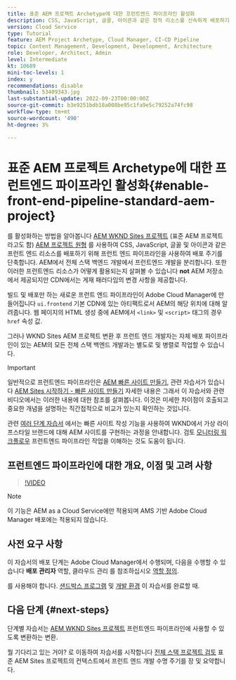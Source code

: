 ```yaml
---
title: 표준 AEM 프로젝트 Archetype에 대한 프런트엔드 파이프라인 활성화
description: CSS, JavaScript, 글꼴, 아이콘과 같은 정적 리소스를 신속하게 배포하기 위해 표준 AEM 프로젝트용 프런트 엔드 파이프라인을 활성화하는 방법을 알아봅니다. 또한 AEM에서 전체 스택 백엔드 개발에서 프런트엔드 개발을 분리합니다.
version: Cloud Service
type: Tutorial
feature: AEM Project Archetype, Cloud Manager, CI-CD Pipeline
topic: Content Management, Development, Development, Architecture
role: Developer, Architect, Admin
level: Intermediate
kt: 10689
mini-toc-levels: 1
index: y
recommendations: disable
thumbnail: 53409343.jpg
last-substantial-update: 2022-09-23T00:00:00Z
source-git-commit: b3e9251bdb18a008be95c1fa9e5c79252a74fc98
workflow-type: tm+mt
source-wordcount: '490'
ht-degree: 3%

---
```



# 표준 AEM 프로젝트 Archetype에 대한 프런트엔드 파이프라인 활성화{#enable-front-end-pipeline-standard-aem-project}

를 활성화하는 방법을 알아봅니다 [AEM WKND Sites 프로젝트](https://github.com/adobe/aem-guides-wknd) (표준 AEM 프로젝트라고도 함) [AEM 프로젝트 원형](https://github.com/adobe/aem-project-archetype) 를 사용하여 CSS, JavaScript, 글꼴 및 아이콘과 같은 프런트 엔드 리소스를 배포하기 위해 프런트 엔드 파이프라인을 사용하여 배포 주기를 단축합니다. AEM에서 전체 스택 백엔드 개발에서 프런트엔드 개발을 분리합니다. 또한 이러한 프런트엔드 리소스가 어떻게 활용되는지 살펴볼 수 있습니다 __not__ AEM 저장소에서 제공되지만 CDN에서는 게재 패러다임의 변경 사항을 제공합니다.


빌드 및 배포만 하는 새로운 프런트 엔드 파이프라인이 Adobe Cloud Manager에 만들어집니다 `ui.frontend` 기본 CDN에 있는 아티팩트로서 AEM의 해당 위치에 대해 알려줍니다. 웹 페이지의 HTML 생성 중에 AEM에서 `<link>` 및 `<script>` 태그의 경우 `href` 속성 값.

그러나 WKND Sites AEM 프로젝트 변환 후 프런트 엔드 개발자는 자체 배포 파이프라인이 있는 AEM의 모든 전체 스택 백엔드 개발과는 별도로 및 병렬로 작업할 수 있습니다.

>[!IMPORTANT]
>
>일반적으로 프런트엔드 파이프라인은 [AEM 빠른 사이트 만들기](https://experienceleague.adobe.com/docs/experience-manager-cloud-service/content/sites/administering/site-creation/quick-site/overview.html?lang=en), 관련 자습서가 있습니다 [AEM Sites 시작하기 - 빠른 사이트 만들기](https://experienceleague.adobe.com/docs/experience-manager-learn/getting-started-wknd-tutorial-develop/site-template/overview.html) 자세한 내용은 그래서 이 자습서와 관련 비디오에서는 이러한 내용에 대한 참조를 살펴봅니다. 이것은 미세한 차이점이 호출되고 중요한 개념을 설명하는 직간접적으로 비교가 있는지 확인하는 것입니다.


관련 [여러 단계 자습서](https://experienceleague.adobe.com/docs/experience-manager-learn/getting-started-wknd-tutorial-develop/site-template/overview.html) 에서는 빠른 사이트 작성 기능을 사용하여 WKND에서 가상 라이프스타일 브랜드에 대해 AEM 사이트를 구현하는 과정을 안내합니다. 검토 [모니터링 워크플로우](https://experienceleague.adobe.com/docs/experience-manager-learn/getting-started-wknd-tutorial-develop/site-template/theming.html) 프런트엔드 파이프라인 작업을 이해하는 것도 도움이 됩니다.

## 프런트엔드 파이프라인에 대한 개요, 이점 및 고려 사항

>[!VIDEO](https://video.tv.adobe.com/v/3409343?quality=12&learn=on)


>[!NOTE]
>
>이 기능은 AEM as a Cloud Service에만 적용되며 AMS 기반 Adobe Cloud Manager 배포에는 적용되지 않습니다.

## 사전 요구 사항

이 자습서의 배포 단계는 Adobe Cloud Manager에서 수행되며, 다음을 수행할 수 있습니다 __배포 관리자__ 역할, 클라우드 관리 를 참조하십시오 [역할 정의](https://experienceleague.adobe.com/docs/experience-manager-cloud-manager/content/requirements/users-and-roles.html?lang=en#role-definitions).

를 사용해야 합니다. [샌드박스 프로그램](https://experienceleague.adobe.com/docs/experience-manager-cloud-service/content/implementing/using-cloud-manager/programs/introduction-sandbox-programs.html) 및 [개발 환경](https://experienceleague.adobe.com/docs/experience-manager-cloud-service/content/implementing/using-cloud-manager/manage-environments.html) 이 자습서를 완료할 때.

## 다음 단계 {#next-steps}

단계별 자습서는 [AEM WKND Sites 프로젝트](https://github.com/adobe/aem-guides-wknd) 프런트엔드 파이프라인에 사용할 수 있도록 변환하는 변환.

뭘 기다리고 있는 거야? 로 이동하여 자습서를 시작합니다 [전체 스택 프로젝트 검토](review-uifrontend-module.md) 표준 AEM Sites 프로젝트의 컨텍스트에서 프런트 엔드 개발 수명 주기를 장 및 요약합니다.

